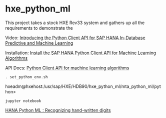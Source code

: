 # hxe_python_ml

This project takes a stock HXE Rev33 system and gathers up all the requirements to demonstrate the


Video:
[Introducing the Python Client API for SAP HANA In-Database Predictive and Machine Learning](https://video.sap.com/media/t/1_0bw54r9a/)


Installation:
[Install the SAP HANA Python Client API for Machine Learning Algorithms](https://help.sap.com/viewer/783036ccbc12499489de18559ce8ff69/2.0.03/en-US/f3365096bb2440fcafdb30e9f51877f1.html?q=python%20%22machine%20learning%22)


API Docs:
[Python Client API for machine learning algorithms](https://help.sap.com/http.svc/rc/3f0dbe754b194c42a6bf3405697b711f/2.0.03/en-US/html/index.html)


```
. set_python_env.sh
```

hxeadm@hxehost:/usr/sap/HXE/HDB90/hxe_python_ml/mta_python_ml/python>

```
jupyter notebook
```

[HANA Python ML : Recognizing hand-written digits](http://hxehost:8080/notebooks/hana_ml_digit_classification.ipynb)
